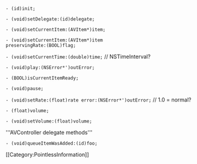 <code>- (id)init;</code>

<code>- (void)setDelegate:(id)delegate;</code>

<code>- (void)setCurrentItem:(AVItem*)item;</code>

<code>- (void)setCurrentItem:(AVItem*)item preservingRate:(BOOL)flag;</code>

<code>- (void)setCurrentTime:(double)time;</code> // NSTimeInterval?

<code>- (void)play:(NSError*')outError;</code>

<code>- (BOOL)isCurrentItemReady;</code>

<code>- (void)pause;</code>

<code>- (void)setRate:(float)rate error:(NSError*')outError;</code> // 1.0 = normal?

<code>- (float)volume;</code>

<code>- (void)setVolume:(float)volume;</code>

'''AVController delegate methods'''

<code>- (void)queueItemWasAdded:(id)foo;</code>


[[Category:PointlessInformation]]